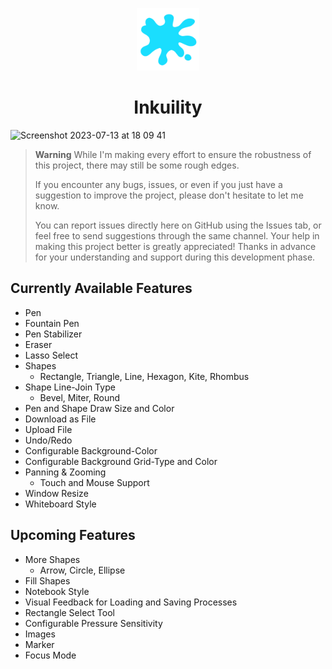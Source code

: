 <p align="center">
    <img width="100" src="https://github.com/fabianmontag/inkuility/blob/main/ico.png?raw=true" />
</p>
<h1 align="center" stlye="font-size: 30px">
    Inkuility
</h1>

![Screenshot 2023-07-13 at 18 09 41](https://github.com/fabianmontag/inkuility/assets/113472012/c31393c4-5e00-4be7-bb79-3566baed75f4)




> **Warning** While I'm making every effort to ensure the robustness of this project, there may still be some rough edges.
>
> If you encounter any bugs, issues, or even if you just have a suggestion to improve the project, please don't hesitate to let me know.
>
> You can report issues directly here on GitHub using the Issues tab, or feel free to send suggestions through the same channel.
> Your help in making this project better is greatly appreciated! Thanks in advance for your understanding and support during this development phase.

## Currently Available Features
- Pen
- Fountain Pen
- Pen Stabilizer
- Eraser
- Lasso Select
- Shapes
  - Rectangle, Triangle, Line, Hexagon, Kite, Rhombus
- Shape Line-Join Type
  - Bevel, Miter, Round
- Pen and Shape Draw Size and Color
- Download as File
- Upload File
- Undo/Redo
- Configurable Background-Color
- Configurable Background Grid-Type and Color
- Panning & Zooming
  - Touch and Mouse Support
- Window Resize
- Whiteboard Style

## Upcoming Features
- More Shapes
  - Arrow, Circle, Ellipse
- Fill Shapes 
- Notebook Style
- Visual Feedback for Loading and Saving Processes
- Rectangle Select Tool
- Configurable Pressure Sensitivity
- Images
- Marker
- Focus Mode
 
  
